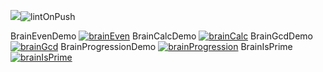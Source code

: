 <a href="https://codeclimate.com/github/codeclimate/codeclimate/maintainability"><img src="https://api.codeclimate.com/v1/badges/a99a88d28ad37a79dbf6/maintainability" /></a>![lintOnPush](https://github.com/eKulshan/frontend-project-lvl1/workflows/lintOnPush/badge.svg)

BrainEvenDemo
[![brainEven](https://asciinema.org/a/iln3yvwNBOlTqSJ16Yzly7Q7W.svg)](https://asciinema.org/a/iln3yvwNBOlTqSJ16Yzly7Q7W)
BrainCalcDemo
[![brainCalc](https://asciinema.org/a/CcCMw3Db1OZThQ4Jd1x4UsR5z.svg)](https://asciinema.org/a/CcCMw3Db1OZThQ4Jd1x4UsR5z)
BrainGcdDemo
[![brainGcd](https://asciinema.org/a/UCN3Yzh7wKjrdR7FKnhFiJtp5.svg)](https://asciinema.org/a/UCN3Yzh7wKjrdR7FKnhFiJtp5)
BrainProgressionDemo
[![brainProgression](https://asciinema.org/a/82QyspH0rLBFTJRAwQNjLSEJp.svg)](https://asciinema.org/a/82QyspH0rLBFTJRAwQNjLSEJp)
BrainIsPrime
[![brainIsPrime](https://asciinema.org/a/xeBoCymQ11SfR1AYYngZskzwK.svg)](https://asciinema.org/a/xeBoCymQ11SfR1AYYngZskzwK)
